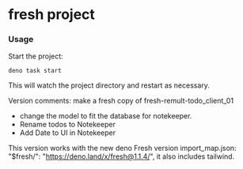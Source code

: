 # fresh project

### Usage

Start the project:

```
deno task start
```

This will watch the project directory and restart as necessary.

Version comments:
make a fresh copy of fresh-remult-todo_client_01
- change the model to fit the database for notekeeper.
- Rename todos to Notekeeper
- Add Date to UI in Notekeeper

This version works with the new deno Fresh version 
import_map.json:
    "$fresh/": "https://deno.land/x/fresh@1.1.4/",
it also includes tailwind.





